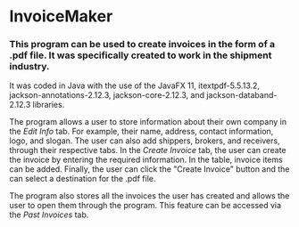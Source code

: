 # InvoiceMaker

### This program can be used to create invoices in the form of a .pdf file. It was specifically created to work in the shipment industry.

It was coded in Java with the use of the JavaFX 11, itextpdf-5.5.13.2, jackson-annotations-2.12.3, jackson-core-2.12.3, and jackson-databand-2.12.3 libraries.

The program allows a user to store information about their own company in the _Edit Info_ tab. For example, their name, address, contact information, logo, and slogan. The user can also add shippers, brokers, and receivers, through their respective tabs. In the _Create Invoice_ tab, the user can create the invoice by entering the required information. In the table, invoice items can be added. Finally, the user can click the "Create Invoice" button and the can select a destination for the .pdf file.

The program also stores all the invoices the user has created and allows the user to open them through the program. This feature can be accessed via the _Past Invoices_ tab.
